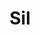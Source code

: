 ---
title: Sil
date: 
draft: false

# descripcion
description : Ovalo grande

materials: Plata 925

color: Opalo turquesa

dimensions: 1,8cm

code: 02-08-0052

type: "Dijes"

categories: []

price: $6.110,00

price_eftvo: $5.190,00

# Images
# first image will be shown in the product page
images:
  # - image: "images/path_to_image"
  # La ubicacion de las imagenes es imagenes/Dijes/Dijes.Opalo/02-08-0052-sil
  - image: "./images/dijes/opalo/02-08-0052-ovalo-grande_a.JPG"
  - image: "./images/dijes/opalo/02-08-0052-ovalo-grande_b.JPG"
---